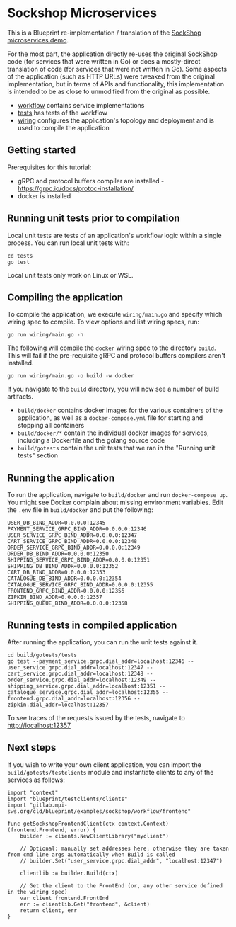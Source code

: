 # Sockshop Microservices

This is a Blueprint re-implementation / translation of the [SockShop microservices demo](https://microservices-demo.github.io).

For the most part, the application directly re-uses the original SockShop code (for services that were written in Go) or does a mostly-direct translation of code (for services that were not written in Go).  Some aspects of the application (such as HTTP URLs) were tweaked from the original implementation, but in terms of APIs and functionality, this implementation is intended to be as close to unmodified from the original as possible.

* [workflow](workflow) contains service implementations
* [tests](tests) has tests of the workflow
* [wiring](wiring) configures the application's topology and deployment and is used to compile the application

## Getting started

Prerequisites for this tutorial: 
 * gRPC and protocol buffers compiler are installed - https://grpc.io/docs/protoc-installation/
 * docker is installed

## Running unit tests prior to compilation

Local unit tests are tests of an application's workflow logic within a single process.  You can run local unit tests with:

```
cd tests
go test
```

Local unit tests only work on Linux or WSL.


## Compiling the application

To compile the application, we execute `wiring/main.go` and specify which wiring spec to compile.  To view options and list wiring specs, run:

```
go run wiring/main.go -h
```

The following will compile the `docker` wiring spec to the directory `build`.  This will fail if the pre-requisite gRPC and protocol buffers compilers aren't installed.

```
go run wiring/main.go -o build -w docker
```

If you navigate to the `build` directory, you will now see a number of build artifacts.
* `build/docker` contains docker images for the various containers of the application, as well as a `docker-compose.yml` file for starting and stopping all containers
* `build/docker/*` contain the individual docker images for services, including a Dockerfile and the golang source code
* `build/gotests` contain the unit tests that we ran in the "Running unit tests" section

## Running the application

To run the application, navigate to `build/docker` and run `docker-compose up`.  You might see Docker complain about missing environment variables.  Edit the `.env` file in `build/docker` and put the following:

```
USER_DB_BIND_ADDR=0.0.0.0:12345
PAYMENT_SERVICE_GRPC_BIND_ADDR=0.0.0.0:12346
USER_SERVICE_GRPC_BIND_ADDR=0.0.0.0:12347
CART_SERVICE_GRPC_BIND_ADDR=0.0.0.0:12348
ORDER_SERVICE_GRPC_BIND_ADDR=0.0.0.0:12349
ORDER_DB_BIND_ADDR=0.0.0.0:12350
SHIPPING_SERVICE_GRPC_BIND_ADDR=0.0.0.0:12351
SHIPPING_DB_BIND_ADDR=0.0.0.0:12352
CART_DB_BIND_ADDR=0.0.0.0:12353
CATALOGUE_DB_BIND_ADDR=0.0.0.0:12354
CATALOGUE_SERVICE_GRPC_BIND_ADDR=0.0.0.0:12355
FRONTEND_GRPC_BIND_ADDR=0.0.0.0:12356
ZIPKIN_BIND_ADDR=0.0.0.0:12357
SHIPPING_QUEUE_BIND_ADDR=0.0.0.0:12358
```


## Running tests in compiled application

After running the application, you can run the unit tests against it.

```
cd build/gotests/tests
go test --payment_service.grpc.dial_addr=localhost:12346 --user_service.grpc.dial_addr=localhost:12347 --cart_service.grpc.dial_addr=localhost:12348 --order_service.grpc.dial_addr=localhost:12349 --shipping_service.grpc.dial_addr=localhost:12351 --catalogue_service.grpc.dial_addr=localhost:12355 --frontend.grpc.dial_addr=localhost:12356 --zipkin.dial_addr=localhost:12357
```

To see traces of the requests issued by the tests, navigate to [http://localhost:12357](http://localhost:12357)

## Next steps

If you wish to write your own client application, you can import the `build/gotests/testclients` module and instantiate clients to any of the services as follows:

```
import "context"
import "blueprint/testclients/clients"
import "gitlab.mpi-sws.org/cld/blueprint/examples/sockshop/workflow/frontend"

func getSockshopFrontendClient(ctx context.Context) (frontend.Frontend, error) {
    builder := clients.NewClientLibrary("myclient")

    // Optional: manually set addresses here; otherwise they are taken from cmd line args automatically when Build is called
    // builder.Set("user_service.grpc.dial_addr", "localhost:12347")

    clientlib := builder.Build(ctx)

    // Get the client to the FrontEnd (or, any other service defined in the wiring spec)
    var client frontend.FrontEnd
    err := clientlib.Get("frontend", &client)
    return client, err
}
```